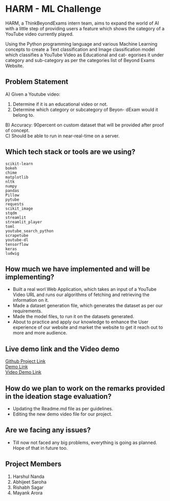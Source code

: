 # HARM - ML Challenge

HARM, a ThinkBeyondExams intern team, aims to expand the world of AI with a little step of providing users a feature which shows the category of a YouTube video currently played.

Using the Python programming language and various Machine Learning concepts to create a Text classification and Image classification model which classifies a YouTube Video as Educational and cat- egorises it under category and sub-category as per the categories list of Beyond Exams Website.


## Problem Statement
A) Given a Youtube video:
1. Determine if it is an educational video or not.
2. Determine which category or subcategory of Beyon- dExam would it belong to.  

B) Accuracy: 90percent on custom dataset that will be provided after proof of concept.  
C) Should be able to run in near-real-time on a server.  

## Which tech stack or tools are we using?
```
scikit-learn
bokeh
chime
matplotlib
nltk
numpy
pandas
Pillow
pytube
requests
scikit_image
stqdm
streamlit
streamlit_player
toml
youtube_search_python
scrapetube
youtube-dl
tensorflow
keras
ludwig
```

## How much we have implemented and will be implementing?
- Built a real worl Web Application, which takes an input of a YouTube Video URL and runs our algorithms of fetching and retrieving the information on it.
- Made a dataset generation file, which generates the dataset as per our requirements.
- Made the model files, to run it on the datasets generated.
- About to practice and apply our knowledge to enhance the User experience of our website and market the website to get it reach out to more and more audience.

## Live demo link and the Video demo
[Github Project Link](https://github.com/repository_invitations/195771281/accept)  
[Demo Link](https://huggingface.co/spaces/HarshulNanda/HARM_ML_App_ludwig)  
[Video Demo Link](https://drive.google.com/file/d/1czg4EL30XWqucEEDTR54CBMH04QxZcuV/view?usp=share_link) 

## How do we plan to work on the remarks provided in the ideation stage evaluation?
- Updating the Readme.md file as per guidelines.
- Editing the new demo video file for our project.

## Are we facing any issues?
- Till now not faced any big problems, everything is going as planned. Hope of that in future too.

## Project Members
1. Harshul Nanda
2. Abhijeet Saroha
3. Rishabh Sagar
4. Mayank Arora
